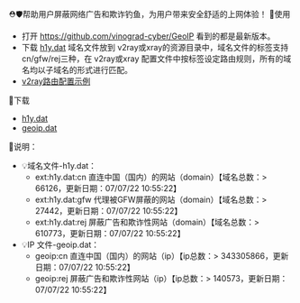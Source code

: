 ⛑️🛡️帮助用户屏蔽网络广告和欺诈钓鱼，为用户带来安全舒适的上网体验！
🌈使用
- 打开 https://github.com/vinograd-cyber/GeoIP 看到的都是最新版本。
- 下载 [h1y.dat](https://raw.githubusercontent.com/vinograd-cyber/GeoIP/main/geoip.dat) 域名文件放到 v2ray或xray的资源目录中，域名文件的标签支持cn/gfw/rej三种，在 v2ray或xray 配置文件中按标签设定路由规则，所有的域名均以子域名的形式进行匹配。
- [v2ray路由配置示例](https://github.com/vinograd-cyber/GeoIP/blob/main/routing.json)

🌈下载
- [h1y.dat](https://raw.githubusercontent.com/vinograd-cyber/GeoIP/main/h1y.dat)
- [geoip.dat](https://raw.githubusercontent.com/vinograd-cyber/GeoIP/main/geoip.dat)

🌈说明：
- 💡域名文件-h1y.dat：
  - ext:h1y.dat:cn 直连中国（国内）的网站（domain）【域名总数：> 66126，更新日期：07/07/22 10:55:22】
  - ext:h1y.dat:gfw 代理被GFW屏蔽的网站（domain）【域名总数：> 27442，更新日期：07/07/22 10:55:22】
  - ext:h1y.dat:rej 屏蔽广告和欺诈性网站（domain）【域名总数：> 610773，更新日期：07/07/22 10:55:22】
- 💡IP 文件-geoip.dat：
  - geoip:cn 直连中国（国内）的网站（ip）【ip总数：> 343305866，更新日期：07/07/22 10:55:22】
  - geoip:rej 屏蔽广告和欺诈性网站（ip）【ip总数：> 140573，更新日期：07/07/22 10:55:22】
